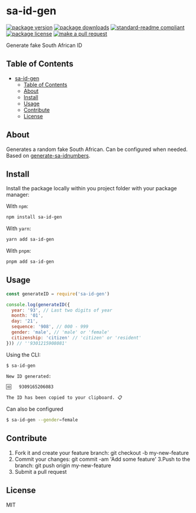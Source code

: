 
# sa-id-gen
[![package version](https://img.shields.io/npm/v/sa-id-gen.svg?style=flat-square)](https://npmjs.org/package/sa-id-gen)
[![package downloads](https://img.shields.io/npm/dm/sa-id-gen.svg?style=flat-square)](https://npmjs.org/package/sa-id-gen)
[![standard-readme compliant](https://img.shields.io/badge/readme%20style-standard-brightgreen.svg?style=flat-square)](https://github.com/RichardLitt/standard-readme)
[![package license](https://img.shields.io/npm/l/sa-id-gen.svg?style=flat-square)](https://npmjs.org/package/sa-id-gen)
[![make a pull request](https://img.shields.io/badge/PRs-welcome-brightgreen.svg?style=flat-square)](http://makeapullrequest.com)

Generate fake South African ID

## Table of Contents

- [sa-id-gen](#sa-id-gen)
  - [Table of Contents](#table-of-contents)
  - [About](#about)
  - [Install](#install)
  - [Usage](#usage)
  - [Contribute](#contribute)
  - [License](#license)

## About

Generates a random fake South African. Can be configured when needed. Based on [generate-sa-idnumbers](https://github.com/Chris927/generate-sa-idnumbers).

## Install

Install the package locally within you project folder with your package manager:

With `npm`:
```sh
npm install sa-id-gen
```

With `yarn`:
```sh
yarn add sa-id-gen
```

With `pnpm`:
```sh
pnpm add sa-id-gen
```

## Usage

```js
const generateID = require('sa-id-gen')

console.log(generateID({
  year: '93', // Last two digits of year
  month: '01',
  day: '21',
  sequence: '908', // 000 - 999
  gender: 'male', // 'male' or 'female'
  citizenship: 'citizen' // 'citizen' or 'resident'
})) // ''9301215908081'

```

Using the CLI:

```sh
$ sa-id-gen

New ID generated:

🆔   9309165206083

The ID has been copied to your clipboard. 📋
```

Can also be configured

```sh
$ sa-id-gen --gender=female
```

## Contribute

1. Fork it and create your feature branch: git checkout -b my-new-feature
2. Commit your changes: git commit -am 'Add some feature'
3.Push to the branch: git push origin my-new-feature 
4. Submit a pull request

## License

MIT
    